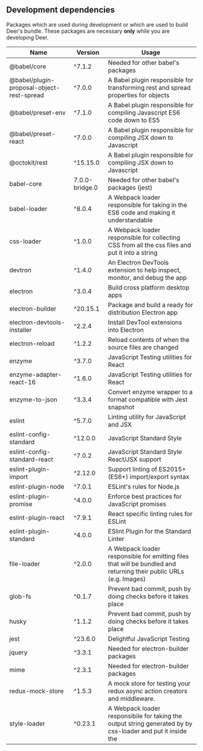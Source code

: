 ## Development dependencies

Packages which are used during development or which are used to build Deer's bundle. These packages are necessary **only** while you are developing Deer.

|           Name          |  Version  |    Usage   |
| ----------------------- | --------- | ---------- |
| @babel/core              | ^7.1.2   | Needed for other babel's packages |
| @babel/plugin-proposal-object-rest-spread | ^7.0.0 | A Babel plugin responsible for transforming rest and spread properties for objects |
| @babel/preset-env       | ^7.1.0    | A Babel plugin responsible for compiling Javascript ES6 code down to ES5 |
| @babel/preset-react     | ^7.0.0    | A Babel plugin responsible for compiling JSX down to Javascript |
| @octokit/rest     | ^15.15.0    | A Babel plugin responsible for compiling JSX down to Javascript |
| babel-core               | 7.0.0-bridge.0 | Needed for other babel's packages (jest) |
| babel-loader             | ^8.0.4   | A Webpack loader responsible for taking in the ES6 code and making it understandable |
| css-loader              | ^1.0.0    | A Webpack loader responsible for collecting CSS from all the css files and put it into a string |
| devtron                 | ^1.4.0    | An Electron DevTools extension to help inspect, monitor, and debug the app |
| electron                | ^3.0.4    | Build cross platform desktop apps |
| electron-builder        | ^20.15.1  | Package and build a ready for distribution Electron app |
| electron-devtools-installer | ^2.2.4 | Install DevTool extensions into Electron |
| electron-reload         | ^1.2.2    | Reload contents of when the source files are changed |
| enzyme                  | ^3.7.0    | JavaScript Testing utilities for React |
| enzyme-adapter-react-16 | ^1.6.0    | JavaScript Testing utilities for React |
| enzyme-to-json          | ^3.3.4    | Convert enzyme wrapper to a format compatible with Jest snapshot |
| eslint                  | ^5.7.0    | Linting utility for JavaScript and JSX |
| eslint-config-standard  | ^12.0.0   | JavaScript Standard Style |
| eslint-config-standard-react  | ^7.0.2   | JavaScript Standard Style React/JSX support |
| eslint-plugin-import    | ^2.12.0   | Support linting of ES2015+ (ES6+) import/export syntax |
| eslint-plugin-node      | ^7.0.1    | ESLint's rules for Node.js |
| eslint-plugin-promise   | ^4.0.0    | Enforce best practices for JavaScript promises |
| eslint-plugin-react     | ^7.9.1    | React specific linting rules for ESLint |
| eslint-plugin-standard  | ^4.0.0    | ESlint Plugin for the Standard Linter |
| file-loader             | ^2.0.0    | A Webpack loader responsible for emitting files that will be bundled and returning their public URLs (e.g. Images) |
| glob-fs                 | ^0.1.7   | Prevent bad commit, push by doing checks before it takes place |
| husky                   | ^1.1.2   | Prevent bad commit, push by doing checks before it takes place |
| jest                    | ^23.6.0   | Delightful JavaScript Testing |
| jquery                  | ^3.3.1    | Needed for electron-builder packages |
| mime                    | ^2.3.1    | Needed for electron-builder packages |
| redux-mock-store        | ^1.5.3    | A mock store for testing your redux async action creators and middleware. |
| style-loader            | ^0.23.1   | A Webpack loader responsibile for taking the output string generated by by css-loader and put it inside the <style> tags |
| webpack                 | ^4.12.0   | A module bundler for JavaScript files |
| webpack-cli             | ^3.0.3    | Required by web pack |
| webpack-dev-server      | ^3.1.9    | Provides live reloading for development |
| webpack-merge           | ^4.1.4    | Provides a merge function that concatenates arrays and merges objects creating a new object |

## Production dependencies

Packages which are required at runtime. These packages are essential for Deer to work
Those are dependencies that are essential for software to work.

|          Name         |    Version    |    Usage   |
| --------------------- | ------------- | ---------- |
| bootstrap             | ^4.1.1        | A front-end framework |
| draft-js              | ^0.10.5       | A framework for building rich text editors |
| electron-is-dev       | ^1.0.1        | Check if Electron is running in development |
| electron-log          | ^2.2.15       | A multi-transport async logging library |
| electron-store        | ^2.0.0        | Save and load user preferences |
| electron-window-state | ^5.0.1        | Store and restore window sizes and positions |
| i18next               | ^11.9.1       | internationalization framework |
| pouchdb-browser       | ^7.0.0        | A pocket-sized database. |
| prop-types            | ^15.6.1       | A Runtime type checking for React props |
| react                 | ^16.4.0       | A JavaScript library for building user interfaces |
| react-dom             | ^16.4.0       | React package for working with the DOM |
| react-i18next         | ^8.0.7        | Internationalization for react |
| react-redux           | ^5.0.7        | React bindings for Redux |
| react-router-dom      | ^4.3.1        | A DOM bindings for React Router |
| reactstrap            | ^6.5.0        | A Stateless React Components for Bootstrap 4 |
| redux                 | ^4.0.1        | A predictable state container for JavaScript apps |
| redux-actions         | ^2.4.0        | Helpers for both handling and creating actions |
| redux-thunk           | ^2.3.0        | A Redux middleware allows writing asynchronous actions |

## References

[package.json: Specifics of npm's package.json handling](https://docs.npmjs.com/files/package.json)

[Rest and spread properties](https://babeljs.io/docs/en/babel-plugin-transform-object-rest-spread/)
